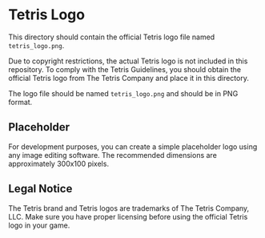 # Tetris Logo

This directory should contain the official Tetris logo file named `tetris_logo.png`.

Due to copyright restrictions, the actual Tetris logo is not included in this repository. 
To comply with the Tetris Guidelines, you should obtain the official Tetris logo from 
The Tetris Company and place it in this directory.

The logo file should be named `tetris_logo.png` and should be in PNG format.

## Placeholder

For development purposes, you can create a simple placeholder logo using any image 
editing software. The recommended dimensions are approximately 300x100 pixels.

## Legal Notice

The Tetris brand and Tetris logos are trademarks of The Tetris Company, LLC.
Make sure you have proper licensing before using the official Tetris logo in your game.
